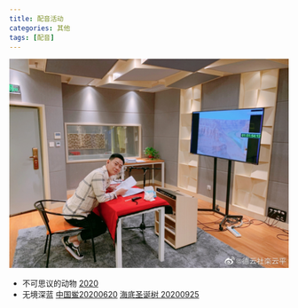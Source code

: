 ```yaml
---
title: 配音活动
categories: 其他
tags: [配音]
---
```


![](https://raw.githubusercontent.com/rhenginium/image/main/img-1616694562184ffd554886b514db34d7190cf74979061.jpg)

+ 不可思议的动物 [2020](https://m.bilibili.com/video/BV1zC4y1h7sx?p=1)
+ 无境深蓝 [中国鲎20200620](https://m.ximalaya.com/share/sound/309200095?uid=218816482&shrdv=bddada1d-7f2f-4647-9a6e-e3dfb3f3d683&shrh5=browser&shrid=172cf924d8ba066&shrdh=2&shrpid=5UKOFKOOJP09EEVYMMK) [海底圣诞树 20200925](https://m.weibo.cn/6385738062/4553150940054103)